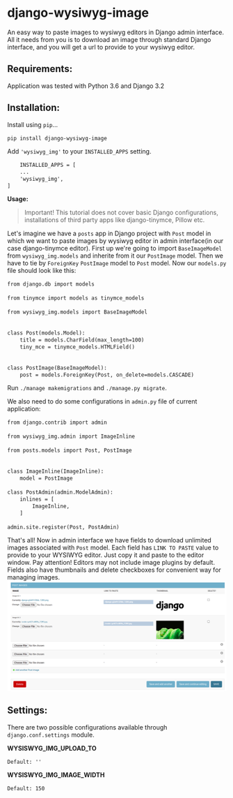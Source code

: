 # django-wysiwyg-image #

An easy way to paste images to wysiwyg editors in Django admin interface. All it needs from you is to download an image through standard Django interface, and you will get a url to provide to your wysiwyg editor.

Requirements:
-------------
Application was tested with Python 3.6 and Django 3.2

Installation:
-------------

Install using ``pip``...

    pip install django-wysiwyg-image

Add ``'wysiwyg_img'`` to your ``INSTALLED_APPS`` setting.

        INSTALLED_APPS = [
        ...
        'wysiwyg_img',
    ]


**Usage:**

>Important! This tutorial does not cover basic Django configurations, installations of third party apps like django-tinymce, Pillow etc.

Let's imagine we have a ``posts`` app in Django project with ``Post`` model in which we want to paste images by wysiwyg editor in admin interface(in our case django-tinymce editor). First up we're going to import ``BaseImageModel`` from ``wysiwyg_img.models`` and inherite from it our ``PostImage`` model. Then we have to tie by ``ForeignKey`` ``PostImage`` model to ``Post`` model. Now our ``models.py`` file should look like this:

```
from django.db import models

from tinymce import models as tinymce_models

from wysiwyg_img.models import BaseImageModel


class Post(models.Model):
    title = models.CharField(max_length=100)
    tiny_mce = tinymce_models.HTMLField()


class PostImage(BaseImageModel):
    post = models.ForeignKey(Post, on_delete=models.CASCADE)
```
Run ``./manage makemigrations`` and ``./manage.py migrate``.

We also need to do some configurations in ``admin.py`` file of current application:

```
from django.contrib import admin

from wysiwyg_img.admin import ImageInline

from posts.models import Post, PostImage


class ImageInline(ImageInline):
    model = PostImage

class PostAdmin(admin.ModelAdmin):
    inlines = [
        ImageInline,
    ]

admin.site.register(Post, PostAdmin)

```
That's all! Now in admin interface we have fields to download unlimited images associated with ``Post`` model. Each field has ``LINK TO PASTE`` value to provide to your WYSIWYG editor. Just copy it and paste to the editor window. Pay attention! Editors may not include image plugins by default. Fields also have thumbnails and delete checkboxes for convenient way for managing images.
![](images/admin_interface.png)

Settings:
---------

There are two possible configurations available through ``django.conf.settings`` module.

**WYSISWYG_IMG_UPLOAD_TO**

    Default: ''

**WYSISWYG_IMG_IMAGE_WIDTH**

    Default: 150